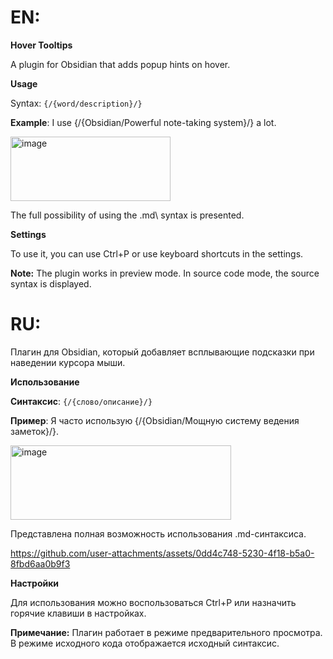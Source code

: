 # EN:

**Hover Tooltips**

A plugin for Obsidian that adds popup hints on hover.

**Usage**

Syntax: `{/{word/description}/}`

**Example**: I use {/{Obsidian/Powerful note-taking system}/} a lot.

<img width="256" height="103" alt="image" src="https://github.com/user-attachments/assets/0f908162-7c7b-4d4d-bf0d-71e44d8d2b56" />

The full possibility of using the .md\ syntax is presented.

**Settings**

To use it, you can use Ctrl+P or use keyboard shortcuts in the settings.

**Note:** The plugin works in preview mode. In source code mode, the source syntax is displayed.

# RU:

Плагин для Obsidian, который добавляет всплывающие подсказки при наведении курсора мыши.

**Использование**

**Синтаксис**: `{/{слово/описание}/}`

**Пример**: Я часто использую {/{Obsidian/Мощную систему ведения заметок}/}.

<img width="353" height="119" alt="image" src="https://github.com/user-attachments/assets/1934446d-8392-4175-a2b4-76ddaeb70227" />

Представлена полная возможность использования .md-синтаксиса.

https://github.com/user-attachments/assets/0dd4c748-5230-4f18-b5a0-8fbd6aa0b9f3

**Настройки**

Для использования можно воспользоваться Ctrl+P или назначить горячие клавиши в настройках.

**Примечание:** Плагин работает в режиме предварительного просмотра. В режиме исходного кода отображается исходный синтаксис.
